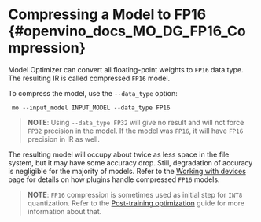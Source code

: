 # Compressing a Model to FP16 {#openvino_docs_MO_DG_FP16_Compression}

Model Optimizer can convert all floating-point weights to `FP16` data type. The resulting IR is called
compressed `FP16` model.

To compress the model, use the `--data_type` option:

```
 mo --input_model INPUT_MODEL --data_type FP16
```

> **NOTE**: Using `--data_type FP32` will give no result and will not force `FP32` 
> precision in the model. If the model was `FP16`, it will have `FP16` precision in IR as well.

The resulting model will occupy about twice as less space in the file system, but it may have some accuracy drop.
Still, degradation of accuracy is negligible for the majority of models. 
Refer to the [Working with devices](../../OV_Runtime_UG/supported_plugins/Device_Plugins.md) page for details on how plugins handle compressed `FP16` models.

> **NOTE**: `FP16` compression is sometimes used as initial step for `INT8` quantization.
> Refer to the [Post-training optimization](../../../tools/pot/docs/Introduction.md) guide for more information about that.
